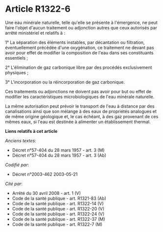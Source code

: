 # Article R1322-6

Une eau minérale naturelle, telle qu'elle se présente à l'émergence, ne peut faire l'objet d'aucun traitement ou adjonction
autres que ceux autorisés par arrêté ministériel et relatifs à :

1° La séparation des éléments instables, par décantation ou filtration, éventuellement précédée d'une oxygénation, ce
traitement ne devant pas avoir pour effet de modifier la composition de l'eau dans ses constituants essentiels ;

2° L'élimination de gaz carbonique libre par des procédés exclusivement physiques ;

3° L'incorporation ou la réincorporation de gaz carbonique.

Ces traitements ou adjonctions ne doivent pas avoir pour but ou effet de modifier les caractéristiques microbiologiques de
l'eau minérale naturelle.

La même autorisation peut prévoir le transport de l'eau à distance par des canalisations ainsi que son mélange à des eaux de
propriétés analogues et de même origine géologique et, le cas échéant, à des gaz provenant de ces mêmes eaux, si l'eau est
destinée à alimenter un établissement thermal.

**Liens relatifs à cet article**

_Anciens textes_:

  - Décret n°57-404 du 28 mars 1957 - art. 3 (M)
  - Décret n°57-404 du 28 mars 1957 - art. 3 (Ab)

_Codifié par_:

  - Décret n°2003-462 2003-05-21

_Cité par_:

  - Arrêté du 30 avril 2008 - art. 1 (V)
  - Code de la santé publique - art. R1321-83 (Ab)
  - Code de la santé publique - art. R1322-14 (V)
  - Code de la santé publique - art. R1322-20 (V)
  - Code de la santé publique - art. R1322-24 (V)
  - Code de la santé publique - art. R1322-37 (M)
  - Code de la santé publique - art. R1322-7 (M)
